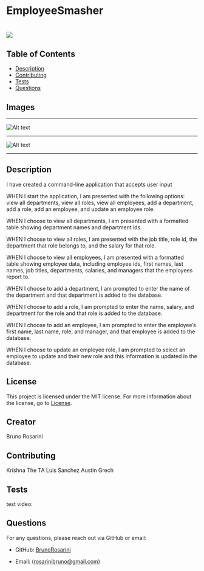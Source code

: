 # EmployeeSmasher

# ![](https://img.shields.io/badge/license-MIT-brightgreen)

## Table of Contents

- [Description](#description)
- [Contributing](#contributing)
- [Tests](#tests)
- [Questions](#questions)

## Images

---
![Alt text](Assets/EmployeeS1.jpeg)


---
![Alt text](Assets/EmployeeS2.jpeg)

---

## Description

I have created a command-line application that accepts user input

WHEN I start the application, I am presented with the following options: view all departments, view all roles, view all employees, add a department, add a role, add an employee, and update an employee role.

WHEN I choose to view all departments, I am presented with a formatted table showing department names and department ids.

WHEN I choose to view all roles, I am presented with the job title, role id, the department that role belongs to, and the salary for that role.

WHEN I choose to view all employees, I am presented with a formatted table showing employee data, including employee ids, first names, last names, job titles, departments, salaries, and managers that the employees report to.

WHEN I choose to add a department, I am prompted to enter the name of the department and that department is added to the database.

WHEN I choose to add a role, I am prompted to enter the name, salary, and department for the role and that role is added to the database.

WHEN I choose to add an employee, I am prompted to enter the employee’s first name, last name, role, and manager, and that employee is added to the database.

WHEN I choose to update an employee role, I am prompted to select an employee to update and their new role and this information is updated in the database.

## License

This project is licensed under the MIT license. For more information about the license, go to [License](https://choosealicense.com/licenses/mit/).

## Creator

Bruno Rosarini

## Contributing

Krishna The TA
Luis Sanchez
Austin Grech

## Tests

test video: 

## Questions

For any questions, please reach out via GitHub or email:

- GitHub: [BrunoRosarini](https://github.com/RdySetShine)

- Email: (rosarinibruno@gmail.com)